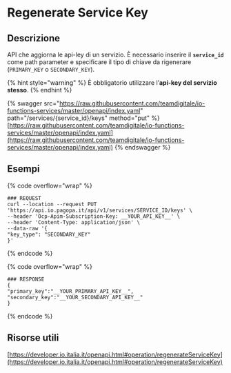 # Regenerate Service Key

## Descrizione

API che aggiorna le api-ley di un servizio. È necessario inserire il **`service_id`** come path parameter e specificare il tipo di chiave da rigenerare (`PRIMARY_KEY` o `SECONDARY_KEY`).

{% hint style="warning" %}
È obbligatorio utilizzare l’**api-key del servizio stesso**.
{% endhint %}

{% swagger src="https://raw.githubusercontent.com/teamdigitale/io-functions-services/master/openapi/index.yaml" path="/services/{service_id}/keys" method="put" %}
[https://raw.githubusercontent.com/teamdigitale/io-functions-services/master/openapi/index.yaml](https://raw.githubusercontent.com/teamdigitale/io-functions-services/master/openapi/index.yaml)
{% endswagger %}

## Esempi

{% code overflow="wrap" %}
```shell
### REQUEST
curl --location --request PUT 'https://api.io.pagopa.it/api/v1/services/SERVICE_ID/keys' \
--header 'Ocp-Apim-Subscription-Key: __YOUR_API_KEY__' \
--header 'Content-Type: application/json' \
--data-raw '{
"key_type": "SECONDARY_KEY"
}'
```
{% endcode %}

{% code overflow="wrap" %}
```shell
### RESPONSE
{
"primary_key":"__YOUR_PRIMARY_API_KEY__",
"secondary_key":"__YOUR_SECONDARY_API_KEY__"
}
```
{% endcode %}

## Risorse utili <a href="#_o8mmtd1j7fhx" id="_o8mmtd1j7fhx"></a>

[https://developer.io.italia.it/openapi.html#operation/regenerateServiceKey](https://developer.io.italia.it/openapi.html#operation/regenerateServiceKey)
